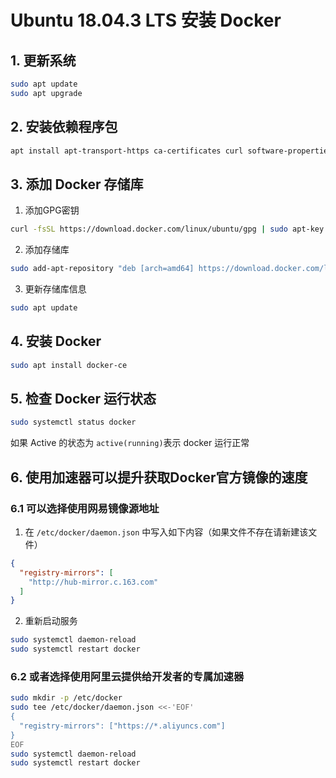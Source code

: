 # Ubuntu 18.04.3 LTS 安装 Docker

## 1. 更新系统

```bash
sudo apt update
sudo apt upgrade
```

## 2. 安装依赖程序包

```bash
apt install apt-transport-https ca-certificates curl software-properties-common
```

## 3. 添加 Docker 存储库

1. 添加GPG密钥

```bash
curl -fsSL https://download.docker.com/linux/ubuntu/gpg | sudo apt-key add -
```

2. 添加存储库

```bash
sudo add-apt-repository "deb [arch=amd64] https://download.docker.com/linux/ubuntu $(lsb_release -cs) stable"
```

3. 更新存储库信息

```bash
sudo apt update
```

## 4. 安装 Docker

```bash
sudo apt install docker-ce
```

## 5. 检查 Docker 运行状态

```bash
sudo systemctl status docker
```

如果 Active 的状态为 `active(running)`表示 docker 运行正常

## 6. 使用加速器可以提升获取Docker官方镜像的速度

### 6.1 可以选择使用网易镜像源地址

1. 在 `/etc/docker/daemon.json` 中写入如下内容（如果文件不存在请新建该文件）

```json
{
  "registry-mirrors": [
    "http://hub-mirror.c.163.com"
  ]
}
```

2. 重新启动服务

```bash
sudo systemctl daemon-reload
sudo systemctl restart docker
```

### 6.2 或者选择使用阿里云提供给开发者的专属加速器

```bash
sudo mkdir -p /etc/docker
sudo tee /etc/docker/daemon.json <<-'EOF'
{
  "registry-mirrors": ["https://*.aliyuncs.com"]
}
EOF
sudo systemctl daemon-reload
sudo systemctl restart docker
```


